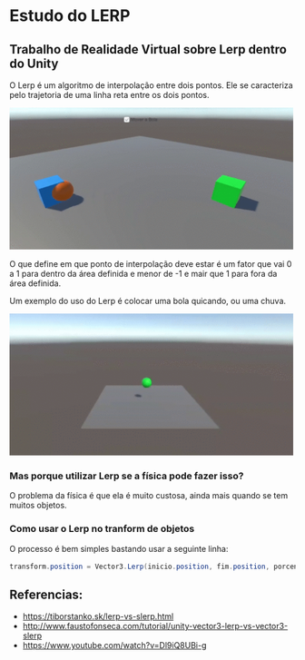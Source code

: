 # Estudo do LERP

## Trabalho de Realidade Virtual sobre Lerp dentro do Unity

O Lerp é um algoritmo de interpolação entre dois pontos. Ele se caracteriza pelo trajetoria de uma linha reta entre os dois pontos.

<img src="https://raw.githubusercontent.com/felipebeskow/RV-LerpVsSlerp/main/src-img/Video.Guru_20210317_223447086.gif" width="500">

O que define em que ponto de interpolação deve estar é um fator que vai 0 a 1 para dentro da área definida e menor de -1 e mair que 1 para fora da área definida.

Um exemplo do uso do Lerp é colocar uma bola quicando, ou uma chuva.

<img src="https://raw.githubusercontent.com/felipebeskow/RV-LerpVsSlerp/main/src-img/Video.Guru_20210317_223259096.gif" width="500">

### Mas porque utilizar Lerp se a física pode fazer isso? 
O problema da física é que ela é muito custosa, ainda mais quando se tem muitos objetos.

### Como usar o Lerp no tranform de objetos

O processo é bem simples bastando usar a seguinte linha:

```csharp
transform.position = Vector3.Lerp(inicio.position, fim.position, porcentPosition);
```


## Referencias:
* https://tiborstanko.sk/lerp-vs-slerp.html
* http://www.faustofonseca.com/tutorial/unity-vector3-lerp-vs-vector3-slerp
* https://www.youtube.com/watch?v=Dl9iQ8UBi-g
